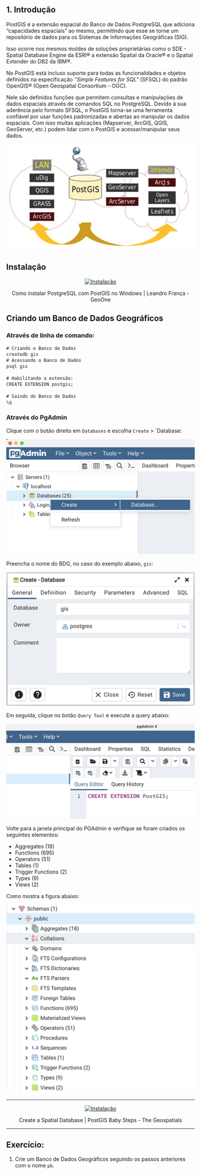 ## 1. Introdução

 PostGIS é a extensão espacial do Banco de Dados PostgreSQL que adiciona “capacidades espaciais” ao mesmo, permitindo que esse se torne um repositório de dados para os Sistemas de Informações Geográficas (SIG).

 Isso ocorre nos mesmos moldes
de soluções proprietárias como o SDE - Spatial Database Engine da ESRI® a extensão Spatial da Oracle® e o Spatial Extender do DB2 da IBM®.

No PostGIS está incluso suporte para todas as funcionalidades e objetos definidos na especificação *"Simple Features for SQL"* (SFSQL) do padrão OpenGIS® (Open Geospatial Consortium - OGC).

Nele são definidos funções que permitem consultas e manipulações de dados espaciais
através de comandos SQL no PostgreSQL.
Devido à sua aderência pelo formato SFSQL, o PostGIS torna-se uma ferramenta confiável
por usar funções padronizadas e abertas ao manipular os dados espaciais. Com isso muitas aplicações (Mapserver, ArcGIS, QGIS, GeoServer, etc.) podem lidar com o PostGIS e acessar/manipular seus
dados.

![intro](../img/intro.png)


## Instalação

<div align="center">

[![Instalação](http://img.youtube.com/vi/WCjLr1YVJ1s/0.jpg)](http://www.youtube.com/watch?v=WCjLr1YVJ1s "Como instalar PostgreSQL com PostGIS no Windows")

Como instalar PostgreSQL com PostGIS no Windows | Leandro França - GeoOne

</div>


## Criando um Banco de Dados Geográficos

### Através de linha de comando:

```shell
# Criando o Banco de Dados
createdb gis
# Acessando o Banco de Dados
psql gis

# Habilitando a extensão:
CREATE EXTENSION postgis;

# Saindo do Banco de Dados
\q
```


### Através do PgAdmin

Clique com o botão direito em `Databases` e escolha `Create` >  `Database:


![pgadmin](../img/pgadmin1.jpg)


Preencha o nome do BDG, no caso do exemplo abaixo, `gis`:

![pgadmin](../img/pgadmin2.jpg)


Em seguida, clique no botão `Query Tool` e execute a query abaixo:

![pgadmin](../img/pgadmin3.jpg)


Volte para a janela principal do PGAdmin e verifique se foram criados os seguintes elementos:

- Aggregates (18)
- Functions (695)
- Operators (51)
- Tables (1)
- Trigger Functions (2)
- Types (9)
- Views (2)

Como mostra a figura abaixo:


![pgadmin](../img/pgadmin4.jpg)


<div align="center">

<hr>

[![Instalação](http://img.youtube.com/vi/8WDP_aKnFSU/0.jpg)](http://www.youtube.com/watch?v=8WDP_aKnFSU) 

Create a Spatial Database | PostGIS Baby Steps - The Geospatials

</div>


<hr>

## Exercício:

1. Crie um Banco de Dados Geográficos seguindo os passos anteriores com o nome `pb`.